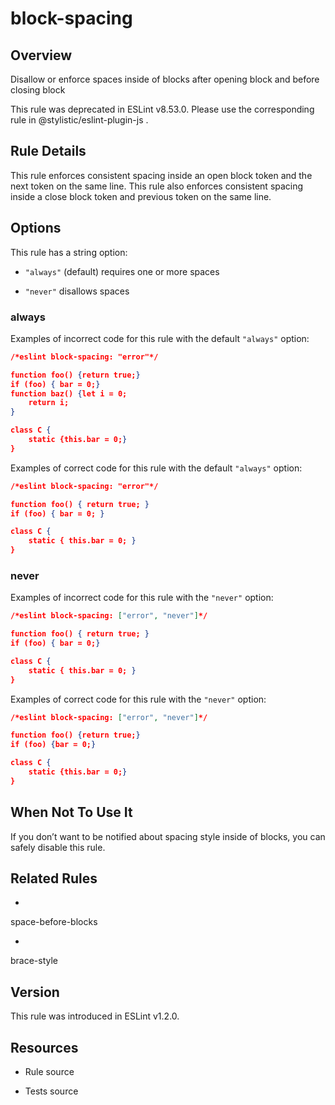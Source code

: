 

# block-spacing
## Overview

Disallow or enforce spaces inside of blocks after opening block and before closing block

This rule was deprecated in ESLint v8.53.0. Please use the corresponding rule  in @stylistic/eslint-plugin-js .

## Rule Details

This rule enforces consistent spacing inside an open block token and the next token on the same line. This rule also enforces consistent spacing inside a close block token and previous token on the same line.

## Options

This rule has a string option:


- `"always"` (default) requires one or more spaces

- `"never"` disallows spaces

### always

Examples of incorrect code for this rule with the default `"always"` option:


```json
/*eslint block-spacing: "error"*/

function foo() {return true;}
if (foo) { bar = 0;}
function baz() {let i = 0;
    return i;
}

class C {
    static {this.bar = 0;}
}
```

Examples of correct code for this rule with the default `"always"` option:


```json
/*eslint block-spacing: "error"*/

function foo() { return true; }
if (foo) { bar = 0; }

class C {
    static { this.bar = 0; }
}
```

### never

Examples of incorrect code for this rule with the `"never"` option:


```json
/*eslint block-spacing: ["error", "never"]*/

function foo() { return true; }
if (foo) { bar = 0;}

class C {
    static { this.bar = 0; }
}
```

Examples of correct code for this rule with the `"never"` option:


```json
/*eslint block-spacing: ["error", "never"]*/

function foo() {return true;}
if (foo) {bar = 0;}

class C {
    static {this.bar = 0;}
}
```

## When Not To Use It

If you don’t want to be notified about spacing style inside of blocks, you can safely disable this rule.

## Related Rules


- 
space-before-blocks 

- 
brace-style 

## Version

This rule was introduced in ESLint v1.2.0.

## Resources


- Rule source 

- Tests source 

